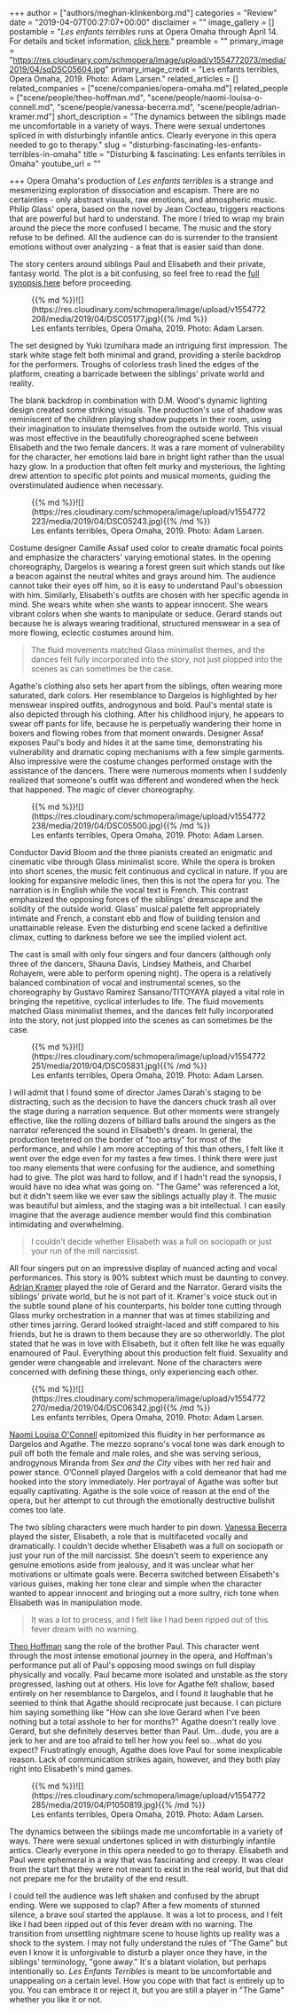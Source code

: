 +++
author = ["authors/meghan-klinkenborg.md"]
categories = "Review"
date = "2019-04-07T00:27:07+00:00"
disclaimer = ""
image_gallery = []
postamble = "_Les enfants terribles_ runs at Opera Omaha through April 14. For details and ticket information, [click here](https://www.operaomaha.org/season-tickets/current-season/2018-2019-season/les-enfants-terribles)."
preamble = ""
primary_image = "https://res.cloudinary.com/schmopera/image/upload/v1554772073/media/2019/04/sqDSC05604.jpg"
primary_image_credit = "Les enfants terribles, Opera Omaha, 2019. Photo: Adam Larsen."
related_articles = []
related_companies = ["scene/companies/opera-omaha.md"]
related_people = ["scene/people/theo-hoffman.md", "scene/people/naomi-louisa-o-connell.md", "scene/people/vanessa-becerra.md", "scene/people/adrian-kramer.md"]
short_description = "The dynamics between the siblings made me uncomfortable in a variety of ways. There were sexual undertones spliced in with disturbingly infantile antics. Clearly everyone in this opera needed to go to therapy."
slug = "disturbing-fascinating-les-enfants-terribles-in-omaha"
title = "Disturbing & fascinating: Les enfants terribles in Omaha"
youtube_url = ""

+++
Opera Omaha's production of _Les enfants terribles_ is a strange and mesmerizing exploration of dissociation and escapism. There are no certainties - only abstract visuals, raw emotions, and atmospheric music. Philip Glass' opera, based on the novel by Jean Cocteau, triggers reactions that are powerful but hard to understand. The more I tried to wrap my brain around the piece the more confused I became. The music and the story refuse to be defined. All the audience can do is surrender to the transient emotions without over analyzing - a feat that is easier said than done.

The story centers around siblings Paul and Elisabeth and their private, fantasy world. The plot is a bit confusing, so feel free to read the [full synopsis here](https://operaamerica.org/applications/NAWD/newworks/details.aspx?id=1141) before proceeding.

<figure data-type="image">{{% md %}}![](https://res.cloudinary.com/schmopera/image/upload/v1554772208/media/2019/04/DSC05177.jpg){{% /md %}}

<figcaption>Les enfants terribles, Opera Omaha, 2019. Photo: Adam Larsen.</figcaption>

</figure>

The set designed by Yuki Izumihara made an intriguing first impression. The stark white stage felt both minimal and grand, providing a sterile backdrop for the performers. Troughs of colorless trash lined the edges of the platform, creating a barricade between the siblings' private world and reality.

The blank backdrop in combination with D.M. Wood's dynamic lighting design created some striking visuals. The production's use of shadow was reminiscent of the children playing shadow puppets in their room, using their imagination to insulate themselves from the outside world. This visual was most effective in the beautifully choreographed scene between Elisabeth and the two female dancers. It was a rare moment of vulnerability for the character, her emotions laid bare in bright light rather than the usual hazy glow. In a production that often felt murky and mysterious, the lighting drew attention to specific plot points and musical moments, guiding the overstimulated audience when necessary.

<figure data-type="image">{{% md %}}![](https://res.cloudinary.com/schmopera/image/upload/v1554772223/media/2019/04/DSC05243.jpg){{% /md %}}

<figcaption>Les enfants terribles, Opera Omaha, 2019. Photo: Adam Larsen.</figcaption>

</figure>

Costume designer Camille Assaf used color to create dramatic focal points and emphasize the characters' varying emotional states. In the opening choreography, Dargelos is wearing a forest green suit which stands out like a beacon against the neutral whites and grays around him. The audience cannot take their eyes off him, so it is easy to understand Paul's obsession with him. Similarly, Elisabeth's outfits are chosen with her specific agenda in mind. She wears white when she wants to appear innocent. She wears vibrant colors when she wants to manipulate or seduce. Gerard stands out because he is always wearing traditional, structured menswear in a sea of more flowing, eclectic costumes around him.

> The fluid movements matched Glass minimalist themes, and the dances felt fully incorporated into the story, not just plopped into the scenes as can sometimes be the case.

Agathe's clothing also sets her apart from the siblings, often wearing more saturated, dark colors. Her resemblance to Dargelos is highlighted by her menswear inspired outfits, androgynous and bold. Paul's mental state is also depicted through his clothing. After his childhood injury, he appears to swear off pants for life, because he is perpetually wandering their home in boxers and flowing robes from that moment onwards. Designer Assaf exposes Paul's body and hides it at the same time, demonstrating his vulnerability and dramatic coping mechanisms with a few simple garments. Also impressive were the costume changes performed onstage with the assistance of the dancers. There were numerous moments when I suddenly realized that someone's outfit was different and wondered when the heck that happened. The magic of clever choreography.

<figure data-type="image">{{% md %}}![](https://res.cloudinary.com/schmopera/image/upload/v1554772238/media/2019/04/DSC05500.jpg){{% /md %}}

<figcaption>Les enfants terribles, Opera Omaha, 2019. Photo: Adam Larsen.</figcaption>

</figure>

Conductor David Bloom and the three pianists created an enigmatic and cinematic vibe through Glass minimalist score. While the opera is broken into short scenes, the music felt continuous and cyclical in nature. If you are looking for expansive melodic lines, then this is not the opera for you. The narration is in English while the vocal text is French. This contrast emphasized the opposing forces of the siblings' dreamscape and the solidity of the outside world. Glass' musical palette felt appropriately intimate and French, a constant ebb and flow of building tension and unattainable release. Even the disturbing end scene lacked a definitive climax, cutting to darkness before we see the implied violent act.

The cast is small with only four singers and four dancers (although only three of the dancers, Shauna Davis, Lindsey Matheis, and Charbel Rohayem, were able to perform opening night). The opera is a relatively balanced combination of vocal and instrumental scenes, so the choreography by Gustavo Ramirez Sansano/TITOYAYA played a vital role in bringing the repetitive, cyclical interludes to life. The fluid movements matched Glass minimalist themes, and the dances felt fully incorporated into the story, not just plopped into the scenes as can sometimes be the case.

<figure data-type="image">{{% md %}}![](https://res.cloudinary.com/schmopera/image/upload/v1554772251/media/2019/04/DSC05831.jpg){{% /md %}}

<figcaption>Les enfants terribles, Opera Omaha, 2019. Photo: Adam Larsen.</figcaption>

</figure>

I will admit that I found some of director James Darah's staging to be distracting, such as the decision to have the dancers chuck trash all over the stage during a narration sequence. But other moments were strangely effective, like the rolling dozens of billiard balls around the singers as the narrator referenced the sound in Elisabeth's dream. In general, the production teetered on the border of "too artsy" for most of the performance, and while I am more accepting of this than others, I felt like it went over the edge even for my tastes a few times. I think there were just too many elements that were confusing for the audience, and something had to give. The plot was hard to follow, and if I hadn't read the synopsis, I would have no idea what was going on. "The Game" was referenced a lot, but it didn't seem like we ever saw the siblings actually play it. The music was beautiful but aimless, and the staging was a bit intellectual. I can easily imagine that the average audience member would find this combination intimidating and overwhelming.

> I couldn't decide whether Elisabeth was a full on sociopath or just your run of the mill narcissist.

All four singers put on an impressive display of nuanced acting and vocal performances. This story is 90% subtext which must be daunting to convey. [Adrian Kramer](/scene/people/adrian-kramer/) played the role of Gerard and the Narrator. Gerard visits the siblings' private world, but he is not part of it. Kramer's voice stuck out in the subtle sound plane of his counterparts, his bolder tone cutting through Glass murky orchestration in a manner that was at times stabilizing and other times jarring. Gerard looked straight-laced and stiff compared to his friends, but he is drawn to them because they are so otherworldly. The plot stated that he was in love with Elisabeth, but it often felt like he was equally enamoured of Paul. Everything about this production felt fluid. Sexuality and gender were changeable and irrelevant. None of the characters were concerned with defining these things, only experiencing each other.

<figure data-type="image">{{% md %}}![](https://res.cloudinary.com/schmopera/image/upload/v1554772270/media/2019/04/DSC06342.jpg){{% /md %}}

<figcaption>Les enfants terribles, Opera Omaha, 2019. Photo: Adam Larsen.</figcaption>

</figure>

[Naomi Louisa O'Connell](/scene/people/naomi-louisa-oconnell/) epitomized this fluidity in her performance as Dargelos and Agathe. The mezzo soprano's vocal tone was dark enough to pull off both the female and male roles, and she was serving serious, androgynous Miranda from _Sex and the City_ vibes with her red hair and power stance. O’Connell played Dargelos with a cold demeanor that had me hooked into the story immediately. Her portrayal of Agathe was softer but equally captivating. Agathe is the sole voice of reason at the end of the opera, but her attempt to cut through the emotionally destructive bullshit comes too late.

The two sibling characters were much harder to pin down. [Vanessa Becerra](/scene/people/vanessa-becerra/) played the sister, Elisabeth, a role that is multifaceted vocally and dramatically. I couldn't decide whether Elisabeth was a full on sociopath or just your run of the mill narcissist. She doesn't seem to experience any genuine emotions aside from jealousy, and it was unclear what her motivations or ultimate goals were. Becerra switched between Elisabeth's various guises, making her tone clear and simple when the character wanted to appear innocent and bringing out a more sultry, rich tone when Elisabeth was in manipulation mode.

> It was a lot to process, and I felt like I had been ripped out of this fever dream with no warning.

[Theo Hoffman](/scene/people/theo-hoffman/) sang the role of the brother Paul. This character went through the most intense emotional journey in the opera, and Hoffman's performance put all of Paul's opposing mood swings on full display physically and vocally. Paul became more isolated and unstable as the story progressed, lashing out at others. His love for Agathe felt shallow, based entirely on her resemblance to Dargelos, and I found it laughable that he seemed to think that Agathe should reciprocate just because. I can picture him saying something like "How can she love Gerard when I've been nothing but a total asshole to her for months?" Agathe doesn't really love Gerard, but she definitely deserves better than Paul. Um...dude, you are a jerk to her and are too afraid to tell her how you feel so...what do you expect? Frustratingly enough, Agathe does love Paul for some inexplicable reason. Lack of communication strikes again, however, and they both play right into Elisabeth's mind games.

<figure data-type="image">{{% md %}}![](https://res.cloudinary.com/schmopera/image/upload/v1554772285/media/2019/04/P1050819.jpg){{% /md %}}

<figcaption>Les enfants terribles, Opera Omaha, 2019. Photo: Adam Larsen.</figcaption>

</figure>

The dynamics between the siblings made me uncomfortable in a variety of ways. There were sexual undertones spliced in with disturbingly infantile antics. Clearly everyone in this opera needed to go to therapy. Elisabeth and Paul were ephemeral in a way that was fascinating and creepy. It was clear from the start that they were not meant to exist in the real world, but that did not prepare me for the brutality of the end result.

I could tell the audience was left shaken and confused by the abrupt ending. Were we supposed to clap? After a few moments of stunned silence, a brave soul started the applause. It was a lot to process, and I felt like I had been ripped out of this fever dream with no warning. The transition from unsettling nightmare scene to house lights up reality was a shock to the system. I may not fully understand the rules of "The Game" but even I know it is unforgivable to disturb a player once they have, in the siblings' terminology, "gone away." It's a blatant violation, but perhaps intentionally so. _Les Enfants Terribles_ is meant to be uncomfortable and unappealing on a certain level. How you cope with that fact is entirely up to you. You can embrace it or reject it, but you are still a player in "The Game" whether you like it or not.